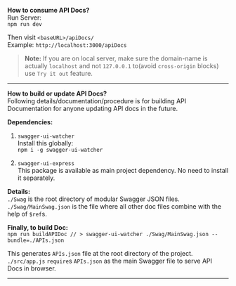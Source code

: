 **How to consume API Docs?** <br>
Run Server: <br>
`npm run dev`

Then visit `<baseURL>/apiDocs/` <br>
Example: `http://localhost:3000/apiDocs`

> **Note:** If you are on local server, make sure the domain-name is actually `localhost` and not `127.0.0.1` to(avoid `cross-origin` blocks) use `Try it out` feature.

---

**How to build or update API Docs?** <br>
Following details/documentation/procedure is for building API Documentation for anyone updating API docs in the future.

**Dependencies:** <br>

1. `swagger-ui-watcher` <br>
   Install this globally: <br>
   `npm i -g swagger-ui-watcher`

1. `swagger-ui-express` <br>
   This package is available as main project dependency. No need to install it separately.

**Details:** <br>
`./Swag` is the root directory of modular Swagger JSON files. <br>
`./Swag/MainSwag.json` is the file where all other doc files combine with the help of `$ref`s.

**Finally, to build Doc:** <br>
`npm run buildAPIDoc // > swagger-ui-watcher ./Swag/MainSwag.json --bundle=./APIs.json`

This generates `APIs.json` file at the root directory of the project. <br>
`./src/app.js` `require`s `APIs.json` as the main Swagger file to serve API Docs in browser.

---
